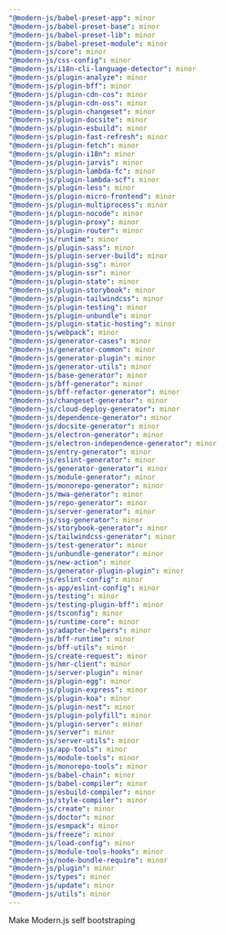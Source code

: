 ```yaml
---
"@modern-js/babel-preset-app": minor
"@modern-js/babel-preset-base": minor
"@modern-js/babel-preset-lib": minor
"@modern-js/babel-preset-module": minor
"@modern-js/core": minor
"@modern-js/css-config": minor
"@modern-js/i18n-cli-language-detector": minor
"@modern-js/plugin-analyze": minor
"@modern-js/plugin-bff": minor
"@modern-js/plugin-cdn-cos": minor
"@modern-js/plugin-cdn-oss": minor
"@modern-js/plugin-changeset": minor
"@modern-js/plugin-docsite": minor
"@modern-js/plugin-esbuild": minor
"@modern-js/plugin-fast-refresh": minor
"@modern-js/plugin-fetch": minor
"@modern-js/plugin-i18n": minor
"@modern-js/plugin-jarvis": minor
"@modern-js/plugin-lambda-fc": minor
"@modern-js/plugin-lambda-scf": minor
"@modern-js/plugin-less": minor
"@modern-js/plugin-micro-frontend": minor
"@modern-js/plugin-multiprocess": minor
"@modern-js/plugin-nocode": minor
"@modern-js/plugin-proxy": minor
"@modern-js/plugin-router": minor
"@modern-js/runtime": minor
"@modern-js/plugin-sass": minor
"@modern-js/plugin-server-build": minor
"@modern-js/plugin-ssg": minor
"@modern-js/plugin-ssr": minor
"@modern-js/plugin-state": minor
"@modern-js/plugin-storybook": minor
"@modern-js/plugin-tailwindcss": minor
"@modern-js/plugin-testing": minor
"@modern-js/plugin-unbundle": minor
"@modern-js/plugin-static-hosting": minor
"@modern-js/webpack": minor
"@modern-js/generator-cases": minor
"@modern-js/generator-common": minor
"@modern-js/generator-plugin": minor
"@modern-js/generator-utils": minor
"@modern-js/base-generator": minor
"@modern-js/bff-generator": minor
"@modern-js/bff-refactor-generator": minor
"@modern-js/changeset-generator": minor
"@modern-js/cloud-deploy-generator": minor
"@modern-js/dependence-generator": minor
"@modern-js/docsite-generator": minor
"@modern-js/electron-generator": minor
"@modern-js/electron-independence-generator": minor
"@modern-js/entry-generator": minor
"@modern-js/eslint-generator": minor
"@modern-js/generator-generator": minor
"@modern-js/module-generator": minor
"@modern-js/monorepo-generator": minor
"@modern-js/mwa-generator": minor
"@modern-js/repo-generator": minor
"@modern-js/server-generator": minor
"@modern-js/ssg-generator": minor
"@modern-js/storybook-generator": minor
"@modern-js/tailwindcss-generator": minor
"@modern-js/test-generator": minor
"@modern-js/unbundle-generator": minor
"@modern-js/new-action": minor
"@modern-js/generator-plugin-plugin": minor
"@modern-js/eslint-config": minor
"@modern-js-app/eslint-config": minor
"@modern-js/testing": minor
"@modern-js/testing-plugin-bff": minor
"@modern-js/tsconfig": minor
"@modern-js/runtime-core": minor
"@modern-js/adapter-helpers": minor
"@modern-js/bff-runtime": minor
"@modern-js/bff-utils": minor
"@modern-js/create-request": minor
"@modern-js/hmr-client": minor
"@modern-js/server-plugin": minor
"@modern-js/plugin-egg": minor
"@modern-js/plugin-express": minor
"@modern-js/plugin-koa": minor
"@modern-js/plugin-nest": minor
"@modern-js/plugin-polyfill": minor
"@modern-js/plugin-server": minor
"@modern-js/server": minor
"@modern-js/server-utils": minor
"@modern-js/app-tools": minor
"@modern-js/module-tools": minor
"@modern-js/monorepo-tools": minor
"@modern-js/babel-chain": minor
"@modern-js/babel-compiler": minor
"@modern-js/esbuild-compiler": minor
"@modern-js/style-compiler": minor
"@modern-js/create": minor
"@modern-js/doctor": minor
"@modern-js/esmpack": minor
"@modern-js/freeze": minor
"@modern-js/load-config": minor
"@modern-js/module-tools-hooks": minor
"@modern-js/node-bundle-require": minor
"@modern-js/plugin": minor
"@modern-js/types": minor
"@modern-js/update": minor
"@modern-js/utils": minor
---
```


Make Modern.js self bootstraping
